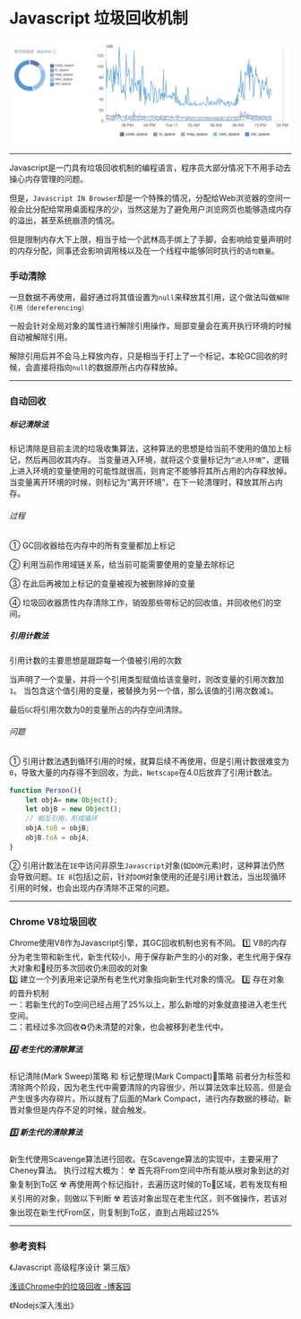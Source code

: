 # Javascript 垃圾回收机制
![](/blog_assets/v8_gc.png)
___
Javascript是一门具有垃圾回收机制的编程语言，程序员大部分情况下不用手动去操心内存管理的问题。

但是，`Javascript IN Browser`却是一个特殊的情况，分配给Web浏览器的空间一般会比分配给常用桌面程序的少，当然这是为了避免用户浏览网页也能够造成内存的溢出，甚至系统崩溃的情况。

但是限制内存大下上限，相当于给一个武林高手绑上了手脚，会影响给变量声明时的内存分配，同事还会影响调用栈以及在一个线程中能够同时执行的`语句数量`。

### 手动清除
一旦数据不再使用，最好通过将其值设置为`null`来释放其引用，这个做法叫做`解除引用（dereferencing）`

一般会针对全局对象的属性进行解除引用操作，局部变量会在离开执行环境的时候自动被解除引用。

解除引用后并不会马上释放内存，只是相当于打上了一个标记，本轮GC回收的时候，会直接将指向`null`的数据原所占内存释放掉。

___
### 自动回收
##### 标记清除法
标记清除是目前主流的垃圾收集算法，这种算法的思想是给当前不使用的值加上标记，然后再回收其内存。
当变量进入环境，就将这个变量标记为`“进入环境”`，逻辑上进入环境的变量使用的可能性就很高，则肯定不能够将其所占用的内存释放掉。当变量离开环境的时候，则标记为“离开环境”，在下一轮清理时，释放其所占内存。
###### 过程
① GC回收器给在内存中的所有变量都加上标记

② 利用当前作用域链关系，给当前可能需要使用的变量去除标记

③ 在此后再被加上标记的变量被视为被删除掉的变量

④  垃圾回收器质性内存清除工作，销毁那些带标记的回收值，并回收他们的空间。
#####  引用计数法
引用计数的主要思想是跟踪每一个值被引用的次数

当声明了一个变量，并将一个引用类型赋值给该变量时，则改变量的引用次数加`1`。
当包含这个值引用的变量，被替换为另一个值，那么该值的引用次数减`1`。

最后`GC`将引用次数为0的变量所占的内存空间清除。

###### 问题
① 引用计数法遇到循环引用的时候，就算后续不再使用，但是引用计数很难变为`0`，导致大量的内存得不到回收，为此，`Netscape`在4.0后放弃了引用计数法。
```js
function Person(){
    let objA= new Object();
    let objB = new Object();
    // 相互引用，形成循环
    objA.toB = objB;   
    objB.toA = objA;
}
```
② 引用计数法在`IE`中访问非原生`Javascript`对象(如`DOM`元素)时，这种算法仍然会导致问题。`IE 8`(包括)之前，针对`DOM`对象使用的还是引用计数法，当出现循环引用的时候，也会出现内存清除不正常的问题。
___
### Chrome V8垃圾回收
Chrome使用V8作为Javascript引擎，其GC回收机制也另有不同。
1️⃣ V8的内存分为老生带和新生代，新生代较小，用于保存新产生的小的对象，老生代用于保存大对象和经历多次回收仍未回收的对象  
2️⃣ 建立一个列表用来记录所有老生代对象指向新生代对象的情况。
3️⃣ 存在对象的晋升机制  
一：若新生代的To空间已经占用了25%以上，那么新增的对象就直接进入老生代空间。    
二：若经过多次回收♻️仍未清楚的对象，也会被移到老生代中。  
##### 4️⃣ 老生代的清除算法
标记清除(Mark Sweep)策略 和 标记整理(Mark Compact)策略
前者分为标签和清除两个阶段，因为老生代中需要清除的内容很少，所以算法效率比较高，但是会产生很多内存碎片。所以就有了后面的Mark Compact，进行内存数据的移动，新晋对象但是内存不足的时候，就会触发。
##### 5️⃣ 新生代的清除算法
新生代使用Scavenge算法进行回收。在Scavenge算法的实现中，主要采用了Cheney算法。
执行过程大概为：
☢️ 首先将From空间中所有能从根对象到达的对象复制到To区
☢️ 再使用两个标记指针，去遍历这时候的To区域，若有发现有相关引用的对象，则做以下判断
☢️ 若该对象出现在老生代区，则不做操作，若该对象出现在新生代From区，则复制到To区，直到占用超过25%

___
### 参考资料
《Javascript 高级程序设计 第三版》

[浅谈Chrome中的垃圾回收 -博客园](https://www.cnblogs.com/liangdaye/p/4654734.html)

《Nodejs深入浅出》